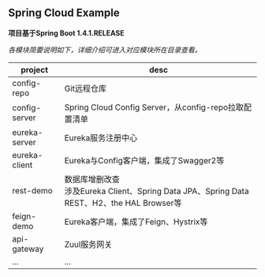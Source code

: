 
## Spring Cloud Example  

__项目基于Spring Boot 1.4.1.RELEASE__ 

_各模块简要说明如下，详细介绍可进入对应模块所在目录查看。_  

|project|desc|  
|---|---|  
|config-repo|Git远程仓库|  
|config-server|Spring Cloud Config Server，从config-repo拉取配置清单|  
|eureka-server|Eureka服务注册中心|  
|eureka-client|Eureka与Config客户端，集成了Swagger2等|  
|rest-demo|数据库增删改查<br>涉及Eureka Client、Spring Data JPA、Spring Data REST、H2、the HAL Browser等|  
|feign-demo|Eureka客户端，集成了Feign、Hystrix等|  
|api-gateway|Zuul服务网关|  
|...|...|
